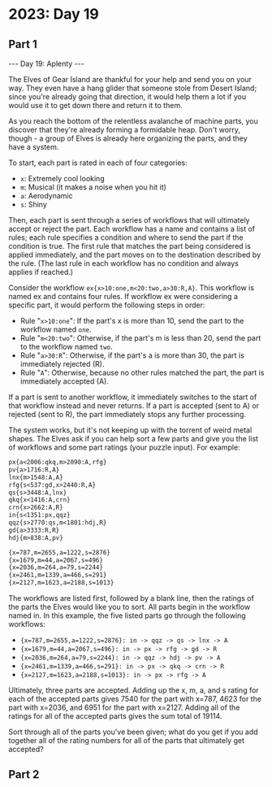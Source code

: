 # 2023: Day 19

## Part 1

--- Day 19: Aplenty ---

The Elves of Gear Island are thankful for your help and send you on your way.
They even have a hang glider that someone stole from Desert Island; since you're
already going that direction, it would help them a lot if you would use it to
get down there and return it to them.

As you reach the bottom of the relentless avalanche of machine parts, you
discover that they're already forming a formidable heap. Don't worry,
though - a group of Elves is already here organizing the parts, and they have
a system.

To start, each part is rated in each of four categories:

- `x`: Extremely cool looking
- `m`: Musical (it makes a noise when you hit it)
- `a`: Aerodynamic
- `s`: Shiny

Then, each part is sent through a series of workflows that will ultimately
accept or reject the part. Each workflow has a name and contains a list of
rules; each rule specifies a condition and where to send the part if the
condition is true. The first rule that matches the part being considered is
applied immediately, and the part moves on to the destination described by the
rule. (The last rule in each workflow has no condition and always applies if
reached.)

Consider the workflow `ex{x>10:one,m<20:two,a>30:R,A}`. This workflow is named
ex and contains four rules. If workflow ex were considering a specific part, it
would perform the following steps in order:

- Rule "`x>10:one`": If the part's x is more than 10, send the part to the
  workflow named `one`.
- Rule "`m<20:two`": Otherwise, if the part's m is less than 20, send the part
  to the workflow named `two`.
- Rule "`a>30:R`": Otherwise, if the part's a is more than 30, the part is
  immediately rejected (R).
- Rule "`A`": Otherwise, because no other rules matched the part, the part is
  immediately accepted (A).

If a part is sent to another workflow, it immediately switches to the start of
that workflow instead and never returns. If a part is accepted (sent to A) or
rejected (sent to R), the part immediately stops any further processing.

The system works, but it's not keeping up with the torrent of weird metal
shapes. The Elves ask if you can help sort a few parts and give you the list of
workflows and some part ratings (your puzzle input). For example:

```txt
px{a<2006:qkq,m>2090:A,rfg}
pv{a>1716:R,A}
lnx{m>1548:A,A}
rfg{s<537:gd,x>2440:R,A}
qs{s>3448:A,lnx}
qkq{x<1416:A,crn}
crn{x>2662:A,R}
in{s<1351:px,qqz}
qqz{s>2770:qs,m<1801:hdj,R}
gd{a>3333:R,R}
hdj{m>838:A,pv}

{x=787,m=2655,a=1222,s=2876}
{x=1679,m=44,a=2067,s=496}
{x=2036,m=264,a=79,s=2244}
{x=2461,m=1339,a=466,s=291}
{x=2127,m=1623,a=2188,s=1013}
```

The workflows are listed first, followed by a blank line, then the ratings of
the parts the Elves would like you to sort. All parts begin in the workflow
named in. In this example, the five listed parts go through the following
workflows:

- `{x=787,m=2655,a=1222,s=2876}: in -> qqz -> qs -> lnx -> A`
- `{x=1679,m=44,a=2067,s=496}: in -> px -> rfg -> gd -> R`
- `{x=2036,m=264,a=79,s=2244}: in -> qqz -> hdj -> pv -> A`
- `{x=2461,m=1339,a=466,s=291}: in -> px -> qkq -> crn -> R`
- `{x=2127,m=1623,a=2188,s=1013}: in -> px -> rfg -> A`

Ultimately, three parts are accepted. Adding up the x, m, a, and s rating for
each of the accepted parts gives 7540 for the part with x=787, 4623 for the part
with x=2036, and 6951 for the part with x=2127. Adding all of the ratings for
all of the accepted parts gives the sum total of 19114.

Sort through all of the parts you've been given; what do you get if you add
together all of the rating numbers for all of the parts that ultimately get
accepted?

## Part 2
